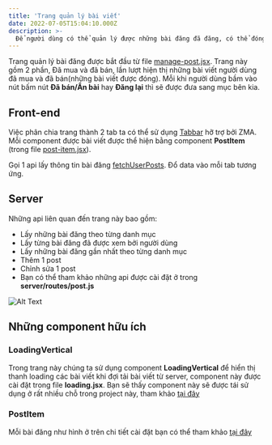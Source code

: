 ```yaml
---
title: 'Trang quản lý bài viết'
date: 2022-07-05T15:04:10.000Z
description: >-
  Để người dùng có thể quản lý được những bài đăng đã đăng, có thể đóng bài đăng, đăng lại 1 bài đăng, chúng ta nên làm 1 trang để người dùng có thể làm điều đó. rong hướng dẫn này chúng mình sẽ hướng dẫn cho các bạn làm trang quản lý bài viết
---
```


Trang quản lý bài đăng được bắt đầu từ file [manage-post.jsx](https://github.com/quynhdinh/BanLai/blob/master/client/src/pages/manage-post.jsx). Trang này gồm 2 phần, Đã mua và đã bán, lần lượt hiện thị những bài viết người dùng đã mua và đã bán(những bài viết được đóng). Mỗi
khi người dùng bầm vào nút bấm nút **Đã bán/Ẩn bài** hay **Đăng lại** thì sẽ được đưa sang mục bên kia.

## Front-end

Việc phân chia trang thành 2 tab ta có thể sử dụng [Tabbar](https://mini.zalo.me/docs/framework/components/layout-components/tabs/) hỡ trợ bởi ZMA. Mỗi component được bài viết được thể hiện bằng component **PostItem** (trong file [post-item.jsx](https://github.com/quynhdinh/BanLai/blob/master/client/src/components/post-item.jsx)).

Gọi 1 api lấy thông tin bài đăng [fetchUserPosts](https://github.com/quynhdinh/BanLai/blob/5263a8293e975ea7c92e1fb6b476a58758e4e9ed/client/src/pages/manage-post.jsx#L15). Đổ data vào mỗi tab tương ứng.
## Server

Những api liên quan đến trang này bao gồm:
- Lấy những bài đăng theo từng danh mục
- Lấy từng bài đăng đã được xem bởi người dùng
- Lấy những bài đăng gần nhất theo từng danh mục
- Thêm 1 post
- Chỉnh sửa 1 post
- Bạn có thể tham khảo những api được cài đặt ở trong **server/routes/post.js**

![Alt Text](https://scintillating-haupia-01fe5d.netlify.app/img/manage-post.jpg)

## Những component hữu ích

### LoadingVertical
Trong trang này chúng ta sử dụng component **LoadingVertical** để hiển thị thanh loading các bài viết khi đợi tải bài viết từ server, component này được cài đặt trong file **loading.jsx**.
Bạn sẽ thấy component này sẽ được tái sử dụng ở rất nhiều chỗ trong project này, tham khảo [tại đây](https://github.com/quynhdinh/BanLai/blob/440894a9332f6ae27bd239803b7aa3286bf1fac3/client/src/components/loading.jsx#L21)

### PostItem
Mỗi bài đăng như hình ở trên chi tiết cài đặt bạn có thể tham khảo [tại đây](https://github.com/quynhdinh/BanLai/blob/master/client/src/components/post-item.jsx)